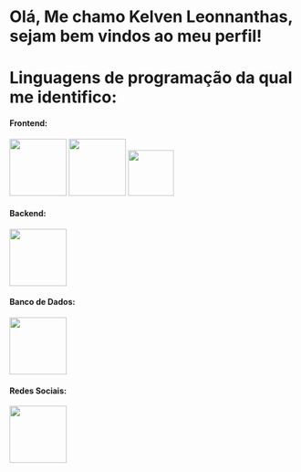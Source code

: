 # Olá, Me chamo Kelven Leonnanthas, sejam bem vindos ao meu perfil!
# Linguagens de programação da qual me identifico:
#### Frontend:
<p align="left">
           
<img src="https://cdn.jsdelivr.net/gh/devicons/devicon@latest/icons/html5/html5-original-wordmark.svg" width="100" height="100" /> 
           
<img src="https://cdn.jsdelivr.net/gh/devicons/devicon@latest/icons/css3/css3-original-wordmark.svg" width="100" height="100" />
           
<img src="https://cdn.jsdelivr.net/gh/devicons/devicon@latest/icons/javascript/javascript-original.svg" widght="80" height="80" />

</p>

#### Backend:

 <img src="https://cdn.jsdelivr.net/gh/devicons/devicon@latest/icons/java/java-original-wordmark.svg" width="100" height="100" />

#### Banco de Dados:

<img src="https://cdn.jsdelivr.net/gh/devicons/devicon@latest/icons/postgresql/postgresql-plain-wordmark.svg" width="100" height="100"/>

#### Redes Sociais:

<a href="[https://www.linkedin.com/in/URL_DO_SEU_PERFIL](https://www.linkedin.com/in/kelven-leonnanthas-4075ab319/)">
  <img src="https://cdn.jsdelivr.net/gh/devicons/devicon@latest/icons/linkedin/linkedin-original.svg" width="100" height="100" />
</a>
